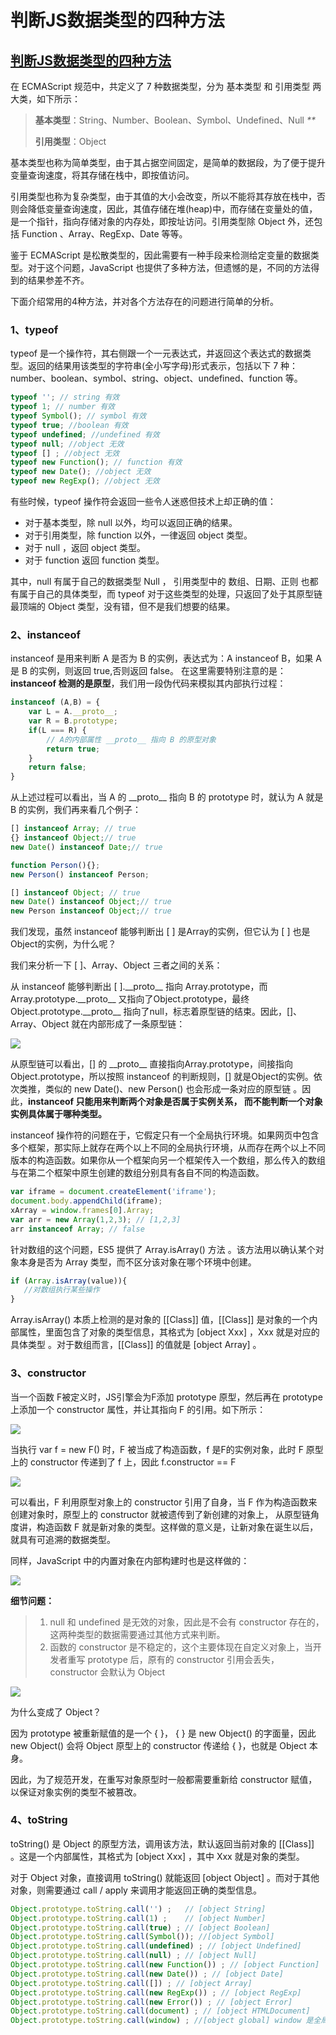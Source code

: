 # 判断JS数据类型的四种方法

## [判断JS数据类型的四种方法](https://www.cnblogs.com/onepixel/p/5126046.html)

在 ECMAScript 规范中，共定义了 7 种数据类型，分为 基本类型 和 引用类型 两大类，如下所示：

> **基本类型**：String、Number、Boolean、Symbol、Undefined、Null _\*\*_
>
> **引用类型**：Object

基本类型也称为简单类型，由于其占据空间固定，是简单的数据段，为了便于提升变量查询速度，将其存储在栈中，即按值访问。

引用类型也称为复杂类型，由于其值的大小会改变，所以不能将其存放在栈中，否则会降低变量查询速度，因此，其值存储在堆\(heap\)中，而存储在变量处的值，是一个指针，指向存储对象的内存处，即按址访问。引用类型除 Object 外，还包括 Function 、Array、RegExp、Date 等等。

鉴于 ECMAScript 是松散类型的，因此需要有一种手段来检测给定变量的数据类型。对于这个问题，JavaScript 也提供了多种方法，但遗憾的是，不同的方法得到的结果参差不齐。

下面介绍常用的4种方法，并对各个方法存在的问题进行简单的分析。

### **1、typeof**

typeof 是一个操作符，其右侧跟一个一元表达式，并返回这个表达式的数据类型。返回的结果用该类型的字符串\(全小写字母\)形式表示，包括以下 7 种：number、boolean、symbol、string、object、undefined、function 等。

```javascript
typeof ''; // string 有效
typeof 1; // number 有效
typeof Symbol(); // symbol 有效
typeof true; //boolean 有效
typeof undefined; //undefined 有效
typeof null; //object 无效
typeof [] ; //object 无效
typeof new Function(); // function 有效
typeof new Date(); //object 无效
typeof new RegExp(); //object 无效
```

有些时候，typeof 操作符会返回一些令人迷惑但技术上却正确的值：

* 对于基本类型，除 null 以外，均可以返回正确的结果。
* 对于引用类型，除 function 以外，一律返回 object 类型。
* 对于 null ，返回 object 类型。
* 对于 function 返回  function 类型。

其中，null 有属于自己的数据类型 Null ， 引用类型中的 数组、日期、正则 也都有属于自己的具体类型，而 typeof 对于这些类型的处理，只返回了处于其原型链最顶端的 Object 类型，没有错，但不是我们想要的结果。

### **2、instanceof**

instanceof 是用来判断 A 是否为 B 的实例，表达式为：A instanceof B，如果 A 是 B 的实例，则返回 true,否则返回 false。 在这里需要特别注意的是：**instanceof 检测的是原型**，我们用一段伪代码来模拟其内部执行过程：

```javascript
instanceof (A,B) = {
    var L = A.__proto__;
    var R = B.prototype;
    if(L === R) {
        // A的内部属性 __proto__ 指向 B 的原型对象
        return true;
    }
    return false;
}
```

从上述过程可以看出，当 A 的 \_\_proto\_\_ 指向 B 的 prototype 时，就认为 A 就是 B 的实例，我们再来看几个例子：

```javascript
[] instanceof Array; // true
{} instanceof Object;// true
new Date() instanceof Date;// true

function Person(){};
new Person() instanceof Person;

[] instanceof Object; // true
new Date() instanceof Object;// true
new Person instanceof Object;// true
```

我们发现，虽然 instanceof 能够判断出 \[ \] 是Array的实例，但它认为 \[ \] 也是Object的实例，为什么呢？

我们来分析一下 \[ \]、Array、Object 三者之间的关系：

从 instanceof 能够判断出 \[ \].\_\_proto\_\_ 指向 Array.prototype，而 Array.prototype.\_\_proto\_\_ 又指向了Object.prototype，最终 Object.prototype.\_\_proto\_\_ 指向了null，标志着原型链的结束。因此，\[\]、Array、Object 就在内部形成了一条原型链：

![](https://images2015.cnblogs.com/blog/849589/201601/849589-20160112232510850-2003340583.png)

从原型链可以看出，\[\] 的 \_\_proto\_\_ 直接指向Array.prototype，间接指向 Object.prototype，所以按照 instanceof 的判断规则，\[\] 就是Object的实例。依次类推，类似的 new Date\(\)、new Person\(\) 也会形成一条对应的原型链 。因此，**instanceof 只能用来判断两个对象是否属于实例关系， 而不能判断一个对象实例具体属于哪种类型。**

instanceof 操作符的问题在于，它假定只有一个全局执行环境。如果网页中包含多个框架，那实际上就存在两个以上不同的全局执行环境，从而存在两个以上不同版本的构造函数。如果你从一个框架向另一个框架传入一个数组，那么传入的数组与在第二个框架中原生创建的数组分别具有各自不同的构造函数。

```javascript
var iframe = document.createElement('iframe');
document.body.appendChild(iframe);
xArray = window.frames[0].Array;
var arr = new Array(1,2,3); // [1,2,3]
arr instanceof Array; // false
```

针对数组的这个问题，ES5 提供了 Array.isArray\(\) 方法 。该方法用以确认某个对象本身是否为 Array 类型，而不区分该对象在哪个环境中创建。

```javascript
if (Array.isArray(value)){
   //对数组执行某些操作
}
```

Array.isArray\(\) 本质上检测的是对象的 \[\[Class\]\] 值，\[\[Class\]\] 是对象的一个内部属性，里面包含了对象的类型信息，其格式为 \[object Xxx\] ，Xxx 就是对应的具体类型 。对于数组而言，\[\[Class\]\] 的值就是 \[object Array\] 。

### **3、constructor**

当一个函数 F被定义时，JS引擎会为F添加 prototype 原型，然后再在 prototype上添加一个 constructor 属性，并让其指向 F 的引用。如下所示：

![](https://images2015.cnblogs.com/blog/849589/201705/849589-20170508125250566-1896556617.png)

当执行 var f = new F\(\) 时，F 被当成了构造函数，f 是F的实例对象，此时 F 原型上的 constructor 传递到了 f 上，因此 f.constructor == F

![](https://images2015.cnblogs.com/blog/849589/201705/849589-20170508125714941-1649387639.png)

可以看出，F 利用原型对象上的 constructor 引用了自身，当 F 作为构造函数来创建对象时，原型上的 constructor 就被遗传到了新创建的对象上， 从原型链角度讲，构造函数 F 就是新对象的类型。这样做的意义是，让新对象在诞生以后，就具有可追溯的数据类型。

同样，JavaScript 中的内置对象在内部构建时也是这样做的：

![](https://images2015.cnblogs.com/blog/849589/201705/849589-20170508131800457-2091987664.png)

**细节问题：**

> 1. null 和 undefined 是无效的对象，因此是不会有 constructor 存在的，这两种类型的数据需要通过其他方式来判断。
> 2. 函数的 constructor 是不稳定的，这个主要体现在自定义对象上，当开发者重写 prototype 后，原有的 constructor 引用会丢失，constructor 会默认为 Object

![](https://images2015.cnblogs.com/blog/849589/201705/849589-20170508132757347-1999338357.png)

为什么变成了 Object？

因为 prototype 被重新赋值的是一个 { }， { } 是 new Object\(\) 的字面量，因此 new Object\(\) 会将 Object 原型上的 constructor 传递给 { }，也就是 Object 本身。

因此，为了规范开发，在重写对象原型时一般都需要重新给 constructor 赋值，以保证对象实例的类型不被篡改。

### **4、toString**

toString\(\) 是 Object 的原型方法，调用该方法，默认返回当前对象的 \[\[Class\]\] 。这是一个内部属性，其格式为 \[object Xxx\] ，其中 Xxx 就是对象的类型。

对于 Object 对象，直接调用 toString\(\) 就能返回 \[object Object\] 。而对于其他对象，则需要通过 call / apply 来调用才能返回正确的类型信息。

```javascript
Object.prototype.toString.call('') ;   // [object String]
Object.prototype.toString.call(1) ;    // [object Number]
Object.prototype.toString.call(true) ; // [object Boolean]
Object.prototype.toString.call(Symbol()); //[object Symbol]
Object.prototype.toString.call(undefined) ; // [object Undefined]
Object.prototype.toString.call(null) ; // [object Null]
Object.prototype.toString.call(new Function()) ; // [object Function]
Object.prototype.toString.call(new Date()) ; // [object Date]
Object.prototype.toString.call([]) ; // [object Array]
Object.prototype.toString.call(new RegExp()) ; // [object RegExp]
Object.prototype.toString.call(new Error()) ; // [object Error]
Object.prototype.toString.call(document) ; // [object HTMLDocument]
Object.prototype.toString.call(window) ; //[object global] window 是全局对象 global 的引用
```

